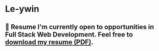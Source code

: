 # Le-ywin
## 📄 Resume I'm currently open to opportunities in Full Stack Web Development.   Feel free to [download my resume (PDF)](https://github.com/Le-ywin/Ram-S-Resume/raw/main/RAMADAS_S_CV.pdf).
